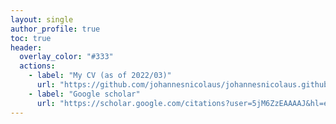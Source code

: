 ```yaml
---
layout: single
author_profile: true
toc: true
header:
  overlay_color: "#333"
  actions:
    - label: "My CV (as of 2022/03)"
      url: "https://github.com/johannesnicolaus/johannesnicolaus.github.io/raw/master/files/20220307_CV.pdf"
    - label: "Google scholar"
      url: "https://scholar.google.com/citations?user=5jM6ZzEAAAAJ&hl=en"
---
```



